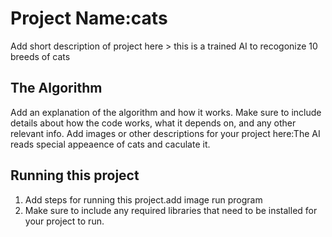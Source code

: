 # Project Name:cats

 Add short description of project here > this is a trained AI to recogonize 10 breeds of cats

## The Algorithm

Add an explanation of the algorithm and how it works. Make sure to include details about how the code works, what it depends on, and any other relevant info. Add images or other descriptions for your project here:The AI reads special appeaence of cats and caculate it. 

## Running this project

1. Add steps for running this project.add image  run program
2. Make sure to include any required libraries that need to be installed for your project to run.

